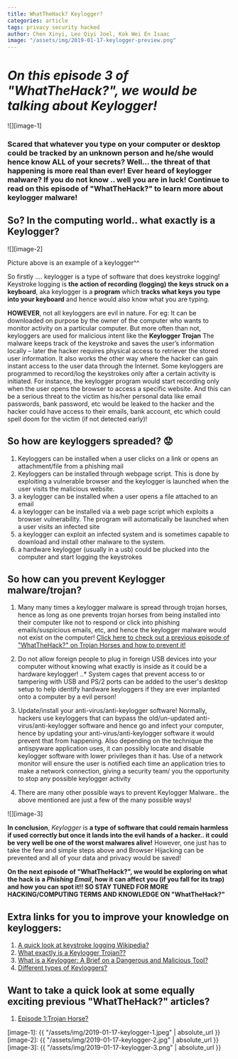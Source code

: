 ```yaml
---
title: WhatTheHack? Keylogger?
categories: article
tags: privacy security hacked
author: Chen Xinyi, Leo Qiyi Joel, Kok Wei En Isaac
image: "/assets/img/2019-01-17-keylogger-preview.png"
---
```


# **_On this episode 3 of "WhatTheHack?", we would be talking about Keylogger!_** 


![][image-1]


### **Scared that whatever you type on your computer or desktop could be tracked by an unknown person and he/she would hence know ALL of your secrets? Well... the threat of that happening is more real than ever! Ever heard of keylogger malware? If you do not know .. well you are in luck! Continue to read on this episode of "WhatTheHack?" to learn more about keylogger malware!**



## **So? In the computing world.. what exactly is a Keylogger?**

![][image-2] 

Picture above is an example of a keylogger^^



So firstly .... keylogger is a type of software that does keystroke logging! Keystroke logging is **the action of recording (logging) the keys struck on a keyboard**, aka keylogger is a **program** which **tracks what keys you type into your keyboard** and hence would also know what you are typing. 


**HOWEVER**, not all keyloggers are evil in nature. For eg: It can be downloaded on purpose by the owner of the computer who wants to monitor activity on a particular computer. But more often than not, keyloggers are used for malicious intent like the **Keylogger Trojan** The malware keeps track of the keystroke and saves the user’s information locally – later the hacker requires physical access to retriever the stored user information. It also works the other way where the hacker can gain instant access to the user data through the Internet. Some keyloggers are programmed to record/log the keystrokes only after a certain activity is initiated. For instance, the keylogger program would start recording only when the user opens the browser to access a specific website. And this can be a serious threat to the victim as his/her personal data like email passwords, bank password, etc would be leaked to the hacker and the hacker could have access to their emails, bank account, etc which could spell doom for the victim (if not detected early)!



## **So how are keyloggers spreaded? :worried:**

1. Keyloggers can be installed when a user clicks on a link or opens an attachment/file from a phishing mail
2. Keyloggers can be installed through webpage script. This is done by exploiting a vulnerable browser and the keylogger is launched when the user visits the malicious website.
3. a keylogger can be installed when a user opens a file attached to an email
4. a keylogger can be installed via a web page script which exploits a browser vulnerability. The program will automatically be launched when a user visits an infected site
5. a keylogger can exploit an infected system and is sometimes capable to download and install other malware to the system.
6. a hardware keylogger (usually in a usb) could be plucked into the computer and start logging the keystrokes


## **So how can you prevent Keylogger malware/trojan?**
1. Many many times a keylogger malware is spread through trojan horses, hence as long as one prevents trojan horses from being installed into their computer like not to respond or click into phishing emails/suspicious emails, etc, and hence the keylogger malware would not exist on the computer! [Click here to check out a previous episode of "WhatTheHack?" on Trojan Horses and how to prevent it!](https://dunmanhigh.github.io/smarticc/2018/10/20/trojan-horse)

2. Do not allow foreign people to plug in foreign USB devices into your computer without knowing what exactly is inside as it could be a hardware keylogger!
..* System cages that prevent access to or tampering with USB and PS/2 ports can be added to the user's desktop setup to help identify hardware keyloggers if they are ever implanted onto a computer by a evil person!

3. Update/install your anti-virus/anti-keylogger software! Normally, hackers use keyloggers that can bypass the old/un-updated anti-virus/anti-keylogger software and hence go and infect your computer, hence by updating your anti-virus/anti-keylogger software it would prevent that from happening. Also depending on the technique the antispyware application uses, it can possibly locate and disable keylogger software with lower privileges than it has. Use of a network monitor will ensure the user is notified each time an application tries to make a network connection, giving a security team/ you the opportunity to stop any possible keylogger activity 

4. There are many other possible ways to prevent Keylogger Malware.. the above mentioned are just a few of the many possible ways!



![][image-3]

 **In conclusion**,  _Keylogger_ is **a type of software that could remain harmless if used correctly but once it lands into the evil hands of a hacker.. it could be very well be one of the worst malwares alive!** However, one just has to take the few and simple steps above and Browser Hijacking can be prevented and all of your data and privacy would be saved! 


 **On the next episode of "WhatTheHack?", we would be exploring on what the hack is a _Phishing Email_, how it can affect you (if you fall for its trap) and how you can spot it!! SO STAY TUNED FOR MORE HACKING/COMPUTING TERMS AND KNOWLEDGE ON "WhatTheHack?"**


## Extra links for you to improve your knowledge on keyloggers:
1. [A quick look at keystroke logging Wikipedia?](https://en.wikipedia.org/wiki/Keystroke_logging)
2. [What exactly is a Keylogger Trojan??](https://www.lifewire.com/what-is-a-keylogger-trojan-153623)
3. [What is a Keylogger: A Brief on a Dangerous and Malicious Tool?](https://enterprise.comodo.com/what-is-a-keylogger.php)
4. [Different types of Keyloggers?](https://searchsecurity.techtarget.com/definition/keylogger)

## Want to take a quick look at some equally exciting previous "WhatTheHack?" articles?
1. [Episode 1:Trojan Horse?](https://dunmanhigh.github.io/smarticc/2018/10/20/trojan-horse)


[image-1]: {{ "/assets/img/2019-01-17-keylogger-1.jpeg" | absolute_url }}
[image-2]: {{ "/assets/img/2019-01-17-keylogger-2.jpg" | absolute_url }}
[image-3]: {{ "/assets/img/2019-01-17-keylogger-3.png" | absolute_url }}